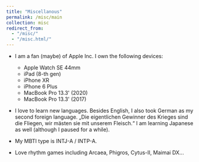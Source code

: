 ```yaml
---
title: "Miscellanous"
permalink: /misc/main
collection: misc
redirect_from:
  - "/misc/"
  - "/misc.html/"
---
```


* I am a fan (maybe) of Apple Inc. I own the following devices:

  * Apple Watch SE 44mm
  * iPad (8-th gen)
  * iPhone XR
  * iPhone 6 Plus
  * MacBook Pro 13.3' (2020)
  * MacBook Pro 13.3' (2017)

* I love to learn new languages. Besides English, I also took German as my second foreign language. „Die eigentlichen Gewinner des Krieges sind die Fliegen, wir mästen sie mit unserem Fleisch.“ I am learning Japanese as well (although I paused for a while).

* My MBTI type is INTJ-A / INTP-A.

* Love rhythm games including Arcaea, Phigros, Cytus-II, Maimai DX...
